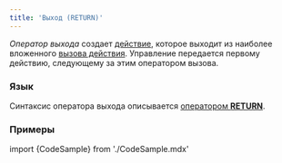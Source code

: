 ```yaml
---
title: 'Выход (RETURN)'
---
```


*Оператор выхода* создает [действие](Действия.md), которое выходит из наиболее вложенного [вызова действия](Вызов_EXEC.md). Управление передается первому действию, следующему за этим оператором вызова.

### Язык

Синтаксис оператора выхода описывается [оператором **RETURN**](Оператор_RETURN.md). 

### Примеры


import {CodeSample} from './CodeSample.mdx'

<CodeSample url="https://documentation.lsfusion.org/sample?file=ActionSample&block=return"/>
